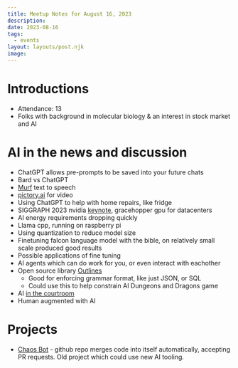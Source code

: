 ```yaml
---
title: Meetup Notes for August 16, 2023
description: 
date: 2023-08-16
tags:
  - events
layout: layouts/post.njk
image: 
---
```


# Introductions

- Attendance: 13
- Folks with background in molecular biology & an interest in stock market and AI

# AI in the news and discussion

- ChatGPT allows pre-prompts to be saved into your future chats
- Bard vs ChatGPT 
- [Murf](https://murf.ai/) text to speech
- [pictory.ai](https://pictory.ai/) for video
- Using ChatGPT to help with home repairs, like fridge
- SIGGRAPH 2023 nvidia [keynote](https://www.youtube.com/watch?v=Z2VBKerS63A), gracehopper gpu for datacenters
- AI energy requirements dropping quickly
- Llama cpp, running on raspberry pi
- Using quantization to reduce model size
- Finetuning falcon language model with the bible, on relatively small scale produced good results
- Possible applications of fine tuning
- AI agents which can do work for you, or even interact with eachother
- Open source library [Outlines](https://github.com/normal-computing/outlines)
  + Good for enforcing grammar format, like just JSON, or SQL
  + Could use this to help constrain AI Dungeons and Dragons game
- AI [in the courtroom](https://slate.com/news-and-politics/2023/02/chatgpt-law-humans-trust-ai-judges.html)
- Human augmented with AI

# Projects

- [Chaos Bot](https://github.com/Chaosthebot/Chaos) - github repo merges code into itself automatically, accepting PR requests.  Old project which could use new AI tooling.
